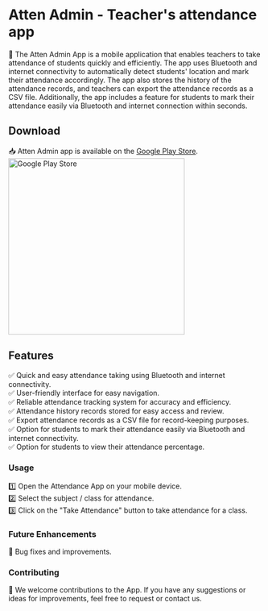 # Atten Admin - Teacher's attendance app
📱 The Atten Admin App is a mobile application that enables teachers to take attendance of students quickly and efficiently. The app uses Bluetooth and internet connectivity to automatically detect students' location and mark their attendance accordingly. The app also stores the history of the attendance records, and teachers can export the attendance records as a CSV file. Additionally, the app includes a feature for students to mark their attendance easily via Bluetooth and internet connection within seconds. 

## Download
📥 Atten Admin app is available on the [Google Play Store](https://play.google.com/store/apps/details?id=com.meet.attenadmin).<br/>
<a href="https://play.google.com/store/apps/details?id=com.meet.attenadmin">
  <img src="https://play.google.com/intl/en_us/badges/images/generic/en_badge_web_generic.png" alt="Google Play Store" width="350">
</a>


## Features
✅ Quick and easy attendance taking using Bluetooth and internet connectivity.<br/>
✅ User-friendly interface for easy navigation.<br/>
✅ Reliable attendance tracking system for accuracy and efficiency.<br/>
✅ Attendance history records stored for easy access and review.<br/>
✅ Export attendance records as a CSV file for record-keeping purposes.<br/>
✅ Option for students to mark their attendance easily via Bluetooth and internet connectivity.<br/>
✅ Option for students to view their attendance percentage.<br/>

### Usage
1️⃣ Open the Attendance App on your mobile device.<br/>
2️⃣ Select the subject / class for attendance.<br/>
3️⃣ Click on the "Take Attendance" button to take attendance for a class.<br/>

<!-- ### Screenshots
<img src="screenshots/1.png" width="200" height="375" alt="Screenshot 1"> <img src="screenshots/2.png" width="200" height="375" alt="Screenshot 2">
<img src="screenshots/3.png" width="200" height="375" alt="Screenshot 3"> <img src="screenshots/4.png" width="200" height="375" alt="Screenshot 4"> -->

### Future Enhancements
🔧 Bug fixes and improvements.

### Contributing
🙌 We welcome contributions to the App. If you have any suggestions or ideas for improvements, feel free to request or contact us.
